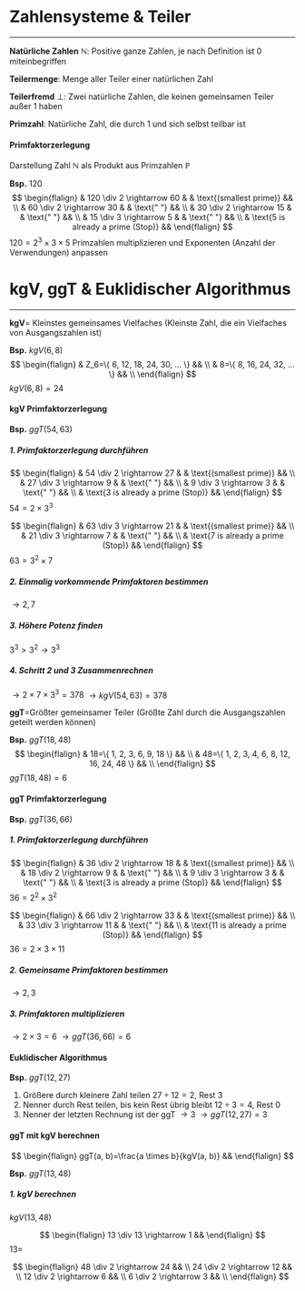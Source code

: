 # Zahlensysteme & Teiler
___
**Natürliche Zahlen** $\mathbb{N}$: Positive ganze Zahlen, je nach Definition ist 0 miteinbegriffen

**Teilermenge**: Menge aller Teiler einer natürlichen Zahl

**Teilerfremd** $\bot$: Zwei natürliche Zahlen, die keinen gemeinsamen Teiler außer $1$ haben

**Primzahl**: Natürliche Zahl, die durch $1$ und sich selbst teilbar ist
#### Primfaktorzerlegung
Darstellung Zahl $\mathbb{N}$ als Produkt aus Primzahlen $\mathbb{P}$

**Bsp.**
$120$
$$
\begin{flalign}
& 120 \div 2 \rightarrow 60 & & \text{(smallest prime)} && \\
& 60 \div 2 \rightarrow 30 & & \text{" "} && \\
& 30 \div 2 \rightarrow 15 & & \text{" "} && \\
& 15 \div 3 \rightarrow 5 & & \text{" "} && \\
& \text{5 is already a prime (Stop)} &&
\end{flalign}
$$
$120=2^3 \times 3 \times 5$
Primzahlen multiplizieren und Exponenten (Anzahl der Verwendungen) anpassen
# kgV, ggT & Euklidischer Algorithmus
___
**kgV**= Kleinstes gemeinsames Vielfaches (Kleinste Zahl, die ein Vielfaches von Ausgangszahlen ist)

**Bsp.**
$kgV(6, 8)$
$$
\begin{flalign}
& Z_6=\{ 6, 12, 18, 24, 30, ... \} && \\
& 8=\{ 8, 16, 24, 32, ... \} && \\
\end{flalign}
$$
$kgV(6, 8)=24$

#### kgV Primfaktorzerlegung
**Bsp.**
$ggT(54, 63)$
##### 1. Primfaktorzerlegung durchführen
$$
\begin{flalign}
& 54 \div 2 \rightarrow 27 & & \text{(smallest prime)} && \\
& 27 \div 3 \rightarrow 9 & & \text{" "} && \\
& 9 \div 3 \rightarrow 3 & & \text{" "} && \\
& \text{3 is already a prime (Stop)} &&
\end{flalign}
$$
$54=2 \times 3^3$

$$
\begin{flalign}
& 63 \div 3 \rightarrow 21 & & \text{(smallest prime)} && \\
& 21 \div 3 \rightarrow 7 & & \text{" "} && \\
& \text{7 is already a prime (Stop)} &&
\end{flalign}
$$
$63=3^2 \times 7$

##### 2. Einmalig vorkommende Primfaktoren bestimmen
$\rightarrow 2, 7$

##### 3. Höhere Potenz finden
$3^3>3^2 \rightarrow 3^3$

##### 4. Schritt 2 und 3 Zusammenrechnen
$\rightarrow 2 \times 7 \times 3^3=378$
$\rightarrow kgV(54, 63)=378$


**ggT**=Größter gemeinsamer Teiler (Größte Zahl durch die Ausgangszahlen geteilt werden können)

**Bsp.**
$ggT(18, 48)$
$$
\begin{flalign}
& 18=\{ 1, 2, 3, 6, 9, 18 \} && \\
& 48=\{ 1, 2, 3, 4, 6, 8, 12, 16, 24, 48 \} && \\
\end{flalign}
$$
$ggT(18, 48)=6$

#### ggT Primfaktorzerlegung
**Bsp.**
$ggT(36, 66)$
##### 1. Primfaktorzerlegung durchführen
$$
\begin{flalign}
& 36 \div 2 \rightarrow 18 & & \text{(smallest prime)} && \\
& 18 \div 2 \rightarrow 9 & & \text{" "} && \\
& 9 \div 3 \rightarrow 3 & & \text{" "} && \\
& \text{3 is already a prime (Stop)} &&
\end{flalign}
$$
$36=2^2 \times 3^2$

$$
\begin{flalign}
& 66 \div 2 \rightarrow 33 & & \text{(smallest prime)} && \\
& 33 \div 3 \rightarrow 11 & & \text{" "} && \\
& \text{11 is already a prime (Stop)} &&
\end{flalign}
$$
$36=2 \times 3 \times 11$

##### 2. Gemeinsame Primfaktoren bestimmen
$\rightarrow 2, 3$

##### 3. Primfaktoren multiplizieren
$\rightarrow 2 \times 3=6$
$\rightarrow ggT(36, 66)=6$

#### Euklidischer Algorithmus
**Bsp.**
$ggT(12, 27)$

1. Größere durch kleinere Zahl teilen
	$27 \div 12=2$, Rest 3
2. Nenner durch Rest teilen, bis kein Rest übrig bleibt
	$12 \div 3=4$, Rest 0
3. Nenner der letzten Rechnung ist der ggT
	$\rightarrow 3$
	$\rightarrow ggT(12, 27)=3$

#### ggT mit kgV berechnen
$$
\begin{flalign}
	ggT(a, b)=\frac{a \times b}{kgV(a, b)} &&
\end{flalign}
$$

**Bsp.**
$ggT(13, 48)$

##### 1. kgV berechnen
$kgV(13, 48)$

$$
\begin{flalign}
	13 \div 13 \rightarrow 1 &&
\end{flalign}
$$
$13=$

$$
\begin{flalign}
	48 \div 2 \rightarrow 24 && \\
	24 \div 2 \rightarrow 12 && \\
	12 \div 2 \rightarrow 6 && \\
	6 \div 2 \rightarrow 3 && \\
\end{flalign}
$$